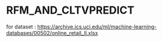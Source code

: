 # RFM_AND_CLTVPREDICT
for dataset : https://archive.ics.uci.edu/ml/machine-learning-databases/00502/online_retail_II.xlsx
